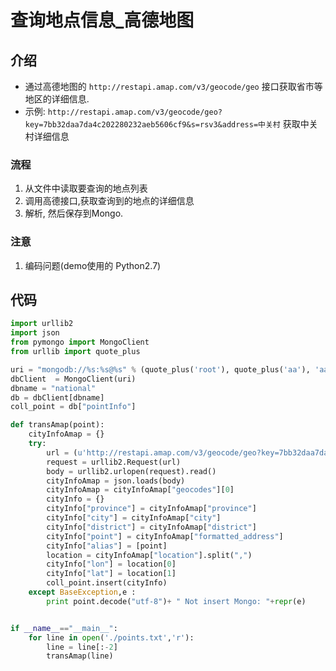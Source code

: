 # 查询地点信息_高德地图
## 介绍
- 通过高德地图的 `http://restapi.amap.com/v3/geocode/geo` 接口获取省市等地区的详细信息. 
- 示例: `http://restapi.amap.com/v3/geocode/geo?key=7bb32daa7da4c202280232aeb5606cf9&s=rsv3&address=中关村` 获取中关村详细信息
### 流程
1. 从文件中读取要查询的地点列表
2. 调用高德接口,获取查询到的地点的详细信息
3. 解析, 然后保存到Mongo.

### 注意
1. 编码问题(demo使用的 Python2.7)

## 代码
```Python
import urllib2
import json
from pymongo import MongoClient
from urllib import quote_plus

uri = "mongodb://%s:%s@%s" % (quote_plus('root'), quote_plus('aa'), 'aa')
dbClient  = MongoClient(uri)
dbname = "national"
db = dbClient[dbname]
coll_point = db["pointInfo"]

def transAmap(point):
    cityInfoAmap = {}
    try:
        url = (u'http://restapi.amap.com/v3/geocode/geo?key=7bb32daa7da4c202280232aeb5606cf9&s=rsv3&address=' + point.decode("utf-8")).encode("utf-8")
        request = urllib2.Request(url)
        body = urllib2.urlopen(request).read()
        cityInfoAmap = json.loads(body)
        cityInfoAmap = cityInfoAmap["geocodes"][0]
        cityInfo = {}
        cityInfo["province"] = cityInfoAmap["province"]
        cityInfo["city"] = cityInfoAmap["city"]
        cityInfo["district"] = cityInfoAmap["district"]
        cityInfo["point"] = cityInfoAmap["formatted_address"]
        cityInfo["alias"] = [point]
        location = cityInfoAmap["location"].split(",")
        cityInfo["lon"] = location[0]
        cityInfo["lat"] = location[1]
        coll_point.insert(cityInfo)
    except BaseException,e :
        print point.decode("utf-8")+ " Not insert Mongo: "+repr(e)


if __name__=="__main__":
    for line in open('./points.txt','r'):
        line = line[:-2]
        transAmap(line)
```